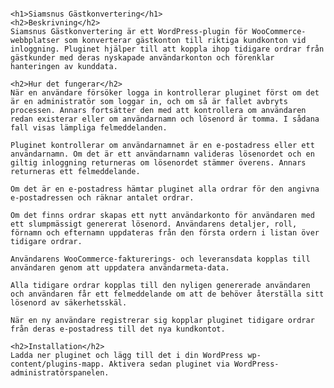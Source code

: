 <pre>
<code>
&lt;h1&gt;Siamsnus Gästkonvertering&lt;/h1&gt;
&lt;h2&gt;Beskrivning&lt;/h2&gt;
Siamsnus Gästkonvertering är ett WordPress-plugin för WooCommerce-webbplatser som konverterar gästkonton till riktiga kundkonton vid inloggning. Pluginet hjälper till att koppla ihop tidigare ordrar från gästkunder med deras nyskapade användarkonton och förenklar hanteringen av kunddata.

&lt;h2&gt;Hur det fungerar&lt;/h2&gt;
När en användare försöker logga in kontrollerar pluginet först om det är en administratör som loggar in, och om så är fallet avbryts processen. Annars fortsätter den med att kontrollera om användaren redan existerar eller om användarnamn och lösenord är tomma. I sådana fall visas lämpliga felmeddelanden.

Pluginet kontrollerar om användarnamnet är en e-postadress eller ett användarnamn. Om det är ett användarnamn valideras lösenordet och en giltig inloggning returneras om lösenordet stämmer överens. Annars returneras ett felmeddelande.

Om det är en e-postadress hämtar pluginet alla ordrar för den angivna e-postadressen och räknar antalet ordrar.

Om det finns ordrar skapas ett nytt användarkonto för användaren med ett slumpmässigt genererat lösenord. Användarens detaljer, roll, förnamn och efternamn uppdateras från den första ordern i listan över tidigare ordrar.

Användarens WooCommerce-fakturerings- och leveransdata kopplas till användaren genom att uppdatera användarmeta-data.

Alla tidigare ordrar kopplas till den nyligen genererade användaren och användaren får ett felmeddelande om att de behöver återställa sitt lösenord av säkerhetsskäl.

När en ny användare registrerar sig kopplar pluginet tidigare ordrar från deras e-postadress till det nya kundkontot.

&lt;h2&gt;Installation&lt;/h2&gt;
Ladda ner pluginet och lägg till det i din WordPress wp-content/plugins-mapp. Aktivera sedan pluginet via WordPress-administratörspanelen.
</code>
</pre>


